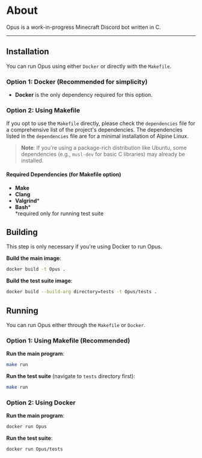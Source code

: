 # About

Opus is a work-in-progress Minecraft Discord bot written in C.

---

## Installation

You can run Opus using either `Docker` or directly with the `Makefile`.

### Option 1: Docker (Recommended for simplicity)

- **Docker** is the only dependency required for this option.

### Option 2: Using Makefile

If you opt to use the `Makefile` directly, please check the `dependencies` file for a comprehensive list of the project's dependencies. The dependencies listed in the `dependencies` file are for a minimal installation of Alpine Linux.

> **Note**: If you're using a package-rich distribution like Ubuntu, some dependencies (e.g., `musl-dev` for basic C libraries) may already be installed.

#### Required Dependencies (for Makefile option)
- **Make**
- **Clang**
- **Valgrind***
- **Bash*** <br>
*required only for running test suite
## Building

This step is only necessary if you're using Docker to run Opus.

**Build the main image**:

```bash
docker build -t Opus .
```

**Build the test suite image**:

```bash
docker build --build-arg directory=tests -t Opus/tests .
```

## Running

You can run Opus either through the `Makefile` or `Docker`.

### Option 1: Using Makefile (Recommended)

**Run the main program**:

```bash
make run
```

**Run the test suite** (navigate to `tests` directory first):

```bash
make run
```

### Option 2: Using Docker

**Run the main program**:

```bash
docker run Opus
```

**Run the test suite**:

```bash
docker run Opus/tests
```
